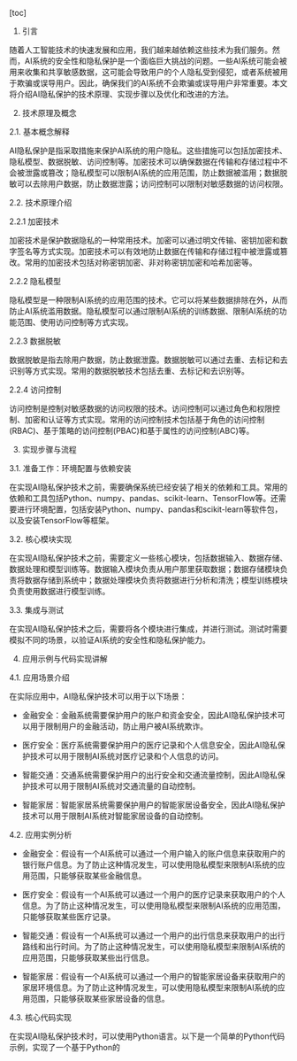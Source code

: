 
[toc]                    
                
                
1. 引言

随着人工智能技术的快速发展和应用，我们越来越依赖这些技术为我们服务。然而，AI系统的安全性和隐私保护是一个面临巨大挑战的问题。一些AI系统可能会被用来收集和共享敏感数据，这可能会导致用户的个人隐私受到侵犯，或者系统被用于欺骗或误导用户。因此，确保我们的AI系统不会欺骗或误导用户非常重要。本文将介绍AI隐私保护的技术原理、实现步骤以及优化和改进的方法。

2. 技术原理及概念

2.1. 基本概念解释

AI隐私保护是指采取措施来保护AI系统的用户隐私。这些措施可以包括加密技术、隐私模型、数据脱敏、访问控制等。加密技术可以确保数据在传输和存储过程中不会被泄露或篡改；隐私模型可以限制AI系统的应用范围，防止数据被滥用；数据脱敏可以去除用户数据，防止数据泄露；访问控制可以限制对敏感数据的访问权限。

2.2. 技术原理介绍

2.2.1 加密技术

加密技术是保护数据隐私的一种常用技术。加密可以通过明文传输、密钥加密和数字签名等方式实现。加密技术可以有效地防止数据在传输和存储过程中被泄露或篡改。常用的加密技术包括对称密钥加密、非对称密钥加密和哈希加密等。

2.2.2 隐私模型

隐私模型是一种限制AI系统的应用范围的技术。它可以将某些数据排除在外，从而防止AI系统滥用数据。隐私模型可以通过限制AI系统的训练数据、限制AI系统的功能范围、使用访问控制等方式实现。

2.2.3 数据脱敏

数据脱敏是指去除用户数据，防止数据泄露。数据脱敏可以通过去重、去标记和去识别等方式实现。常用的数据脱敏技术包括去重、去标记和去识别等。

2.2.4 访问控制

访问控制是控制对敏感数据的访问权限的技术。访问控制可以通过角色和权限控制、加密和认证等方式实现。常用的访问控制技术包括基于角色的访问控制(RBAC)、基于策略的访问控制(PBAC)和基于属性的访问控制(ABC)等。

3. 实现步骤与流程

3.1. 准备工作：环境配置与依赖安装

在实现AI隐私保护技术之前，需要确保系统已经安装了相关的依赖和工具。常用的依赖和工具包括Python、numpy、pandas、scikit-learn、TensorFlow等。还需要进行环境配置，包括安装Python、numpy、pandas和scikit-learn等软件包，以及安装TensorFlow等框架。

3.2. 核心模块实现

在实现AI隐私保护技术之前，需要定义一些核心模块，包括数据输入、数据存储、数据处理和模型训练等。数据输入模块负责从用户那里获取数据；数据存储模块负责将数据存储到系统中；数据处理模块负责将数据进行分析和清洗；模型训练模块负责使用数据进行模型训练。

3.3. 集成与测试

在实现AI隐私保护技术之后，需要将各个模块进行集成，并进行测试。测试时需要模拟不同的场景，以验证AI系统的安全性和隐私保护能力。

4. 应用示例与代码实现讲解

4.1. 应用场景介绍

在实际应用中，AI隐私保护技术可以用于以下场景：

- 金融安全：金融系统需要保护用户的账户和资金安全，因此AI隐私保护技术可以用于限制用户的金融活动，防止用户被AI系统欺诈。
- 医疗安全：医疗系统需要保护用户的医疗记录和个人信息安全，因此AI隐私保护技术可以用于限制AI系统对医疗记录和个人信息的访问。

- 智能交通：交通系统需要保护用户的出行安全和交通流量控制，因此AI隐私保护技术可以用于限制AI系统对交通流量的自动控制。

- 智能家居：智能家居系统需要保护用户的智能家居设备安全，因此AI隐私保护技术可以用于限制AI系统对智能家居设备的自动控制。

4.2. 应用实例分析

- 金融安全：假设有一个AI系统可以通过一个用户输入的账户信息来获取用户的银行账户信息。为了防止这种情况发生，可以使用隐私模型来限制AI系统的应用范围，只能够获取某些金融信息。

- 医疗安全：假设有一个AI系统可以通过一个用户的医疗记录来获取用户的个人信息。为了防止这种情况发生，可以使用隐私模型来限制AI系统的应用范围，只能够获取某些医疗记录。

- 智能交通：假设有一个AI系统可以通过一个用户的出行信息来获取用户的出行路线和出行时间。为了防止这种情况发生，可以使用隐私模型来限制AI系统的应用范围，只能够获取某些出行信息。

- 智能家居：假设有一个AI系统可以通过一个用户的智能家居设备来获取用户的家居环境信息。为了防止这种情况发生，可以使用隐私模型来限制AI系统的应用范围，只能够获取某些家居设备的信息。

4.3. 核心代码实现

在实现AI隐私保护技术时，可以使用Python语言。以下是一个简单的Python代码示例，实现了一个基于Python的

